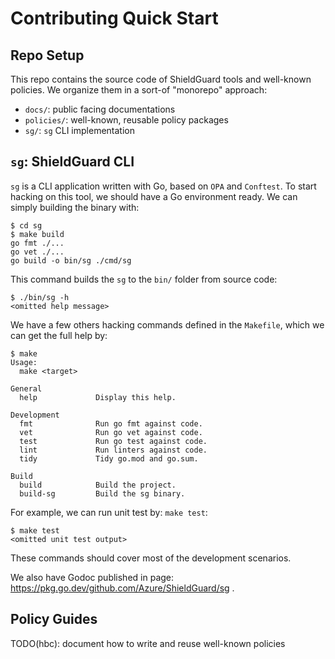 # Contributing Quick Start

## Repo Setup

This repo contains the source code of ShieldGuard tools and well-known policies.
We organize them in a sort-of "monorepo" approach:

- `docs/`: public facing documentations
- `policies/`: well-known, reusable policy packages
- `sg/`: `sg` CLI implementation

## `sg`: ShieldGuard CLI

`sg` is a CLI application written with Go, based on `OPA` and `Conftest`. To start hacking
on this tool, we should have a Go environment ready. We can simply building the binary with:

```
$ cd sg
$ make build
go fmt ./...
go vet ./...
go build -o bin/sg ./cmd/sg
```

This command builds the `sg` to the `bin/` folder from source code:

```
$ ./bin/sg -h
<omitted help message>
```

We have a few others hacking commands defined in the `Makefile`, which we can get the full help by:

```
$ make
Usage:
  make <target>

General
  help             Display this help.

Development
  fmt              Run go fmt against code.
  vet              Run go vet against code.
  test             Run go test against code.
  lint             Run linters against code.
  tidy             Tidy go.mod and go.sum.

Build
  build            Build the project.
  build-sg         Build the sg binary.
```

For example, we can run unit test by: `make test`:

```
$ make test
<omitted unit test output>
```

These commands should cover most of the development scenarios.

We also have Godoc published in page: https://pkg.go.dev/github.com/Azure/ShieldGuard/sg .

## Policy Guides

TODO(hbc): document how to write and reuse well-known policies

<!--
TODO(hbc): complete this part of docs

## Cookbook

### How to...

- add a new presenter?
- make a release?

-->